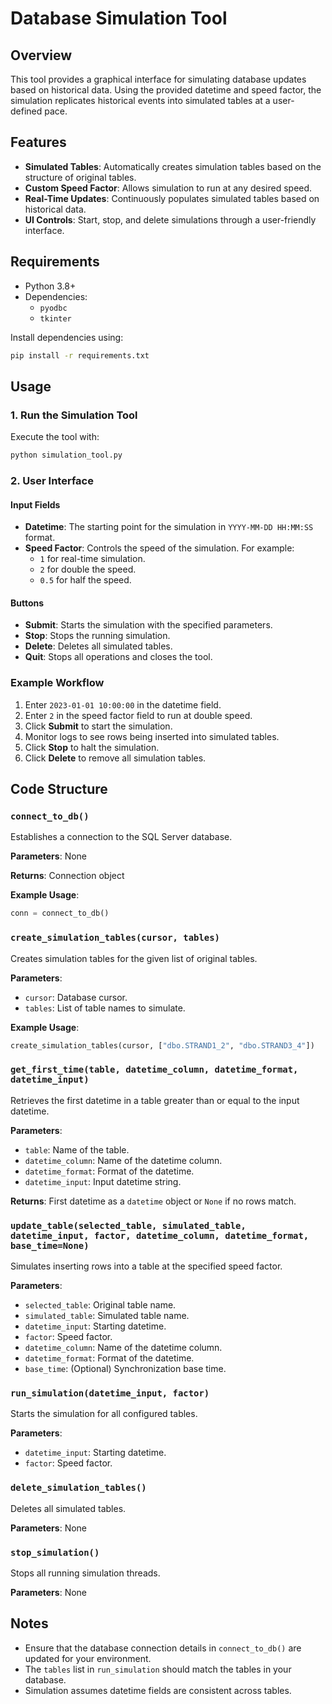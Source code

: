 # Database Simulation Tool

## Overview
This tool provides a graphical interface for simulating database updates based on historical data. Using the provided datetime and speed factor, the simulation replicates historical events into simulated tables at a user-defined pace.

## Features
- **Simulated Tables**: Automatically creates simulation tables based on the structure of original tables.
- **Custom Speed Factor**: Allows simulation to run at any desired speed.
- **Real-Time Updates**: Continuously populates simulated tables based on historical data.
- **UI Controls**: Start, stop, and delete simulations through a user-friendly interface.

## Requirements
- Python 3.8+
- Dependencies:
  - `pyodbc`
  - `tkinter`

Install dependencies using:
```bash
pip install -r requirements.txt
```

## Usage

### 1. Run the Simulation Tool
Execute the tool with:
```bash
python simulation_tool.py
```

### 2. User Interface
#### Input Fields
- **Datetime**: The starting point for the simulation in `YYYY-MM-DD HH:MM:SS` format.
- **Speed Factor**: Controls the speed of the simulation. For example:
  - `1` for real-time simulation.
  - `2` for double the speed.
  - `0.5` for half the speed.

#### Buttons
- **Submit**: Starts the simulation with the specified parameters.
- **Stop**: Stops the running simulation.
- **Delete**: Deletes all simulated tables.
- **Quit**: Stops all operations and closes the tool.

### Example Workflow
1. Enter `2023-01-01 10:00:00` in the datetime field.
2. Enter `2` in the speed factor field to run at double speed.
3. Click **Submit** to start the simulation.
4. Monitor logs to see rows being inserted into simulated tables.
5. Click **Stop** to halt the simulation.
6. Click **Delete** to remove all simulation tables.

## Code Structure

### `connect_to_db()`
Establishes a connection to the SQL Server database.

**Parameters**: None

**Returns**: Connection object

**Example Usage**:
```python
conn = connect_to_db()
```

### `create_simulation_tables(cursor, tables)`
Creates simulation tables for the given list of original tables.

**Parameters**:
- `cursor`: Database cursor.
- `tables`: List of table names to simulate.

**Example Usage**:
```python
create_simulation_tables(cursor, ["dbo.STRAND1_2", "dbo.STRAND3_4"])
```

### `get_first_time(table, datetime_column, datetime_format, datetime_input)`
Retrieves the first datetime in a table greater than or equal to the input datetime.

**Parameters**:
- `table`: Name of the table.
- `datetime_column`: Name of the datetime column.
- `datetime_format`: Format of the datetime.
- `datetime_input`: Input datetime string.

**Returns**: First datetime as a `datetime` object or `None` if no rows match.

### `update_table(selected_table, simulated_table, datetime_input, factor, datetime_column, datetime_format, base_time=None)`
Simulates inserting rows into a table at the specified speed factor.

**Parameters**:
- `selected_table`: Original table name.
- `simulated_table`: Simulated table name.
- `datetime_input`: Starting datetime.
- `factor`: Speed factor.
- `datetime_column`: Name of the datetime column.
- `datetime_format`: Format of the datetime.
- `base_time`: (Optional) Synchronization base time.

### `run_simulation(datetime_input, factor)`
Starts the simulation for all configured tables.

**Parameters**:
- `datetime_input`: Starting datetime.
- `factor`: Speed factor.

### `delete_simulation_tables()`
Deletes all simulated tables.

**Parameters**: None

### `stop_simulation()`
Stops all running simulation threads.

**Parameters**: None

## Notes
- Ensure that the database connection details in `connect_to_db()` are updated for your environment.
- The `tables` list in `run_simulation` should match the tables in your database.
- Simulation assumes datetime fields are consistent across tables.
